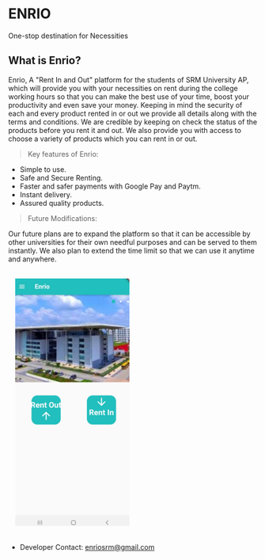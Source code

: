 # ENRIO
One-stop destination for Necessities

## What is Enrio? 

Enrio, A "Rent In and Out" platform for the students of SRM University AP, which will provide you with your necessities on rent during the college working hours so that you can make the best use of your time, boost your productivity and even save your money. Keeping in mind the security of each and every product rented in or out we provide all details along with the terms and conditions. We are credible by keeping on check the status of the products before you rent it and out. We also provide you with access to choose a variety of products which you can rent in or out.

> Key features of Enrio: 
* Simple to use. 
* Safe and Secure Renting. 
* Faster and safer payments with Google Pay and Paytm. 
* Instant delivery. 
* Assured quality products.

> Future Modifications: 

Our future plans are to expand the platform so that it can be accessible by other universities for their own needful purposes and can be served to them instantly. We also plan to extend the time limit so that we can use it anytime and anywhere.

<code>
  <img height="500" src="https://github.com/ennovab/enrio/blob/master/Enrio.jpg">
</code>
<br>

* Developer Contact: enriosrm@gmail.com 
